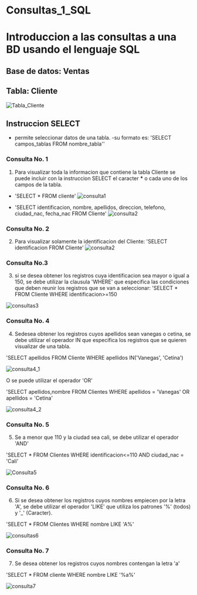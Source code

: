 # Consultas_1_SQL
# Introduccion a las consultas a una BD usando el lenguaje SQL 

## Base de datos: Ventas 
## Tabla: Cliente 

![Tabla_Cliente](./img/Tabla.Cliente.png)

## Instruccion SELECT
- permite seleccionar datos de una tabla.
-su formato es: 'SELECT campos_tablas FROM nombre_tabla''

### Consulta No. 1
1. Para visualizar toda la informacion que contiene la tabla Cliente se puede incluir con la instruccion SELECT el caracter **\*** o cada uno de los campos de la tabla.

- 'SELECT * FROM cliente'
![consulta1](./img/consulta_1_.png "consulta 1 - 1")

- 'SELECT identificacion, nombre, apellidos, direccion, telefono, ciudad_nac, fecha_nac FROM Cliente'
![consulta2](./img/consulta1_2.png "Consulta 1 - 2")

### Consulta No. 2

2. Para visualizar solamente la identificacion del Cliente: 'SELECT identificacion FROM Cliente'
![consulta2](./img/3.png)

### Consulta No.3

3. si se desea obtener los registros cuya identificacion sea mayor o igual a 150, se debe utilizar la clausula 'WHERE' que especifica las condiciones que deben reunir los registros que se van a seleccionar: 'SELECT * FROM Cliente WHERE identificacion>=150

![consultas3](./img/consulta3.png)

### Consulta No. 4 

4. Sedesea obtener los registros cuyos apellidos sean vanegas o cetina, se debe utilizar el operador IN que especifica los registros que se quieren visualizar de una tabla.

'SELECT apellidos FROM Cliente WHERE apellidos IN('Vanegas', 'Cetina')

![consulta4_1](./img/4%20(1).png)

O se puede utilizar el operador 'OR'

'SELECT apellidos,nombre FROM Clientes WHERE apellidos = 'Vanegas' OR apellidos = 'Cetina'

![consulta4_2](./img/consulta4_2.png)

### Consulta No. 5

5. Se a menor que 110 y la ciudad sea cali, se debe utilizar el operador 'AND' 

'SELECT * FROM Clientes WHERE identificacion<=110 AND ciudad_nac = 'Cali'

![Consulta5](./img/Consulta5.png)

### Consulta No. 6 

6. Si se desea obtener los registros cuyos nombres empiecen por la letra 'A', se debe utilizar el operador 'LIKE' que utiliza los patrones '%' (todos) y '_' (Caracter).

'SELECT * FROM Clientes WHERE nombre LIKE 'A%'

![consultas6](./img/6.png)

### Consulta No. 7

7. Se desea obtener los registros cuyos nombres contengan la letra 'a'

'SELECT * FROM cliente WHERE nombre LIKE '%a%'

![consulta7](./img/7.png)